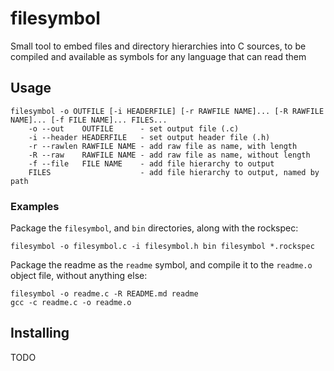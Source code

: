 # filesymbol
Small tool to embed files and directory hierarchies into C sources, to be compiled and available as symbols for any language that can read them

## Usage
```
filesymbol -o OUTFILE [-i HEADERFILE] [-r RAWFILE NAME]... [-R RAWFILE NAME]... [-f FILE NAME]... FILES...
	-o --out    OUTFILE      - set output file (.c)
	-i --header HEADERFILE   - set output header file (.h)
	-r --rawlen RAWFILE NAME - add raw file as name, with length
	-R --raw    RAWFILE NAME - add raw file as name, without length
	-f --file   FILE NAME    - add file hierarchy to output
	FILES                    - add file hierarchy to output, named by path
```

### Examples
Package the `filesymbol`, and `bin` directories, along with the rockspec:
```
filesymbol -o filesymbol.c -i filesymbol.h bin filesymbol *.rockspec
```

Package the readme as the `readme` symbol, and compile it to the `readme.o` object file, without anything else:
```
filesymbol -o readme.c -R README.md readme
gcc -c readme.c -o readme.o
```

## Installing
TODO
